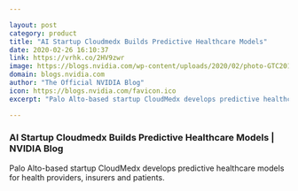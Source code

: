 ```yaml
---

layout: post
category: product
title: "AI Startup Cloudmedx Builds Predictive Healthcare Models"
date: 2020-02-26 16:10:37
link: https://vrhk.co/2HV9zwr
image: https://blogs.nvidia.com/wp-content/uploads/2020/02/photo-GTC2019-11857.jpg
domain: blogs.nvidia.com
author: "The Official NVIDIA Blog"
icon: https://blogs.nvidia.com/favicon.ico
excerpt: "Palo Alto-based startup CloudMedx develops predictive healthcare models for health providers, insurers and patients. "

---
```


### AI Startup Cloudmedx Builds Predictive Healthcare Models | NVIDIA Blog

Palo Alto-based startup CloudMedx develops predictive healthcare models for health providers, insurers and patients. 